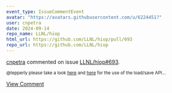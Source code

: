 ```yaml
---
event_type: IssueCommentEvent
avatar: "https://avatars.githubusercontent.com/u/6224451?"
user: cnpetra
date: 2024-09-14
repo_name: LLNL/hiop
html_url: https://github.com/LLNL/hiop/pull/693
repo_url: https://github.com/LLNL/hiop
---
```


<a href='https://github.com/cnpetra' target='_blank'>cnpetra</a> commented on issue <a href='https://github.com/LLNL/hiop/pull/693' target='_blank'>LLNL/hiop#693</a>.

<small>@tepperly please take a look [here](https://github.com/LLNL/hiop/blob/b78547549bab638d4f69ba85aa0620a1f3f2594c/src/Drivers/Dense/NlpDenseConsEx1Driver.cpp#L182) and [here](https://github.com/LLNL/hiop/blob/b78547549bab638d4f69ba85aa0620a1f3f2594c/src/Drivers/Dense/NlpDenseConsEx1.cpp#L224) for the use of the load/save API...</small>

<a href='https://github.com/LLNL/hiop/pull/693' target='_blank'>View Comment</a>